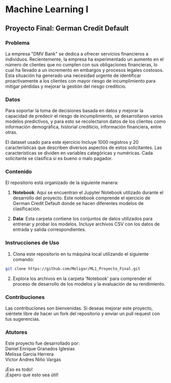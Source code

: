 # Machine Learning I

## Proyecto Final: German Credit Default

### Problema

La empresa "DMV Bank" se dedica a ofrecer servicios financieros a individuos. Recientemente, la empresa ha experimentado un aumento en el número de clientes que no cumplen con sus obligaciones financieras, lo cual ha llevado a un incremento en embargos y procesos legales costosos. Esta situación ha generado una necesidad urgente de identificar proactivamente a los clientes con mayor riesgo de incumplimiento para mitigar pérdidas y mejorar la gestión del riesgo crediticio.

### Datos

Para soportar la toma de decisiones basada en datos y mejorar la capacidad de predecir el riesgo de incumplimiento, se desarrollaron varios modelos predictivos, y para esto se recolectaron datos de los clientes como información demográfica, historial crediticio, información financiera, entre otras.

El dataset usado para este ejercicio Incluye 1000 registros y 20 características que describen diversos aspectos de estos solicitantes. Las características se dividen en variables categóricas y numéricas. Cada solicitante se clasifica si es bueno o malo pagador.


### Contenido

El repositorio está organizado de la siguiente manera:

1. **Notebook**: Aquí se encuentran el Jupyter Notebook utilizado durante el desarrollo del proyecto. Este notebook comprende el ejercicio de German Credit Default donde se hacen diferentes modelos de clasificación.

2. **Data**: Esta carpeta contiene los conjuntos de datos utilizados para entrenar y probar los modelos. Incluye archivos CSV con los datos de entrada y salida correspondientes.


### Instrucciones de Uso

1. Clona este repositorio en tu máquina local utilizando el siguiente comando:

```bash
git clone https://github.com/Meligar/ML1_Proyecto_Final.git
```

2. Explora los archivos en la carpeta 'Notebook' para comprender el proceso de desarrollo de los modelos y la evaluación de su rendimiento.

### Contribuciones
Las contribuciones son bienvenidas. Si deseas mejorar este proyecto, siéntete libre de hacer un fork del repositorio y enviar un pull request con tus sugerencias.

### Atutores
Este proyecto fue desarrollado por: \
Daniel Enrique Granados Iglesias\
Melissa Garcia Herrera\
Victor Andres Niño Vargas

¡Eso es todo!\
¡Espero que esto sea útil!
